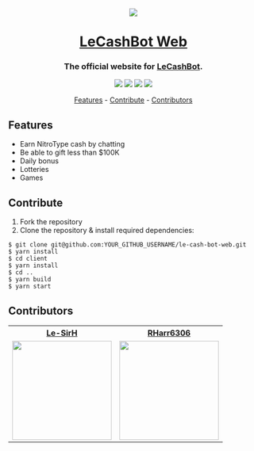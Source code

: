 <h1 align="center">
  <img src="https://www.nitrotype.com/dist/site/images/pages/store/huge-ball-o-cash.png" align="center" />
  <br><br>
  <a href="https://discordapp.com/api/oauth2/authorize?client_id=689231388909633607&permissions=8&scope=bot">LeCashBot Web</a>
</h1>
<h3 align="center">
  The official website for <a href="https://github.com/TheTypingMatch/le-cash-bot">LeCashBot</a>.
</h3>
<p align="center">
  <img src="https://img.shields.io/discord/689241652916912138?style=flat-square">
  <img src="https://img.shields.io/github/contributors/TheTypingMatch/le-cash-bot-web?style=flat-square">
  <img src="https://img.shields.io/github/repo-size/TheTypingMatch/le-cash-bot-web?style=flat-square">
  <img src="https://img.shields.io/github/v/release/TheTypingMatch/le-cash-bot-web?include_prereleases&style=flat-square">
</p>
<p align="center">
  <a href="#features">Features</a>
  <span>-</span>
  <a href="#contribute">Contribute</a>
  <span>-</span>
  <a href="#contributors">Contributors</a>
</p>

## Features
- Earn NitroType cash by chatting
- Be able to gift less than $100K
- Daily bonus
- Lotteries
- Games

## Contribute
1. Fork the repository
2. Clone the repository & install required dependencies:
```
$ git clone git@github.com:YOUR_GITHUB_USERNAME/le-cash-bot-web.git
$ yarn install
$ cd client
$ yarn install
$ cd ..
$ yarn build
$ yarn start
```

## Contributors
<table>
  <tr>
    <th><a href="https://github.com/Le-SirH">Le-SirH</a></th>
    <th><a href="https://github.com/RHarr6306">RHarr6306</a></th>
  </tr>
  <tr>
    <td><img width="200" src="https://avatars3.githubusercontent.com/u/46948579?s=460&v=4"></td>
    <td><img width="200" src="https://avatars2.githubusercontent.com/u/55287042?s=460&v=4"></td>
  </tr>
</table>
